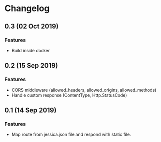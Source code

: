 # Changelog

## 0.3 (02 Oct 2019)

### Features

- Build inside docker

## 0.2 (15 Sep 2019)

### Features

- CORS middleware (allowed_headers, allowed_origins, allowed_methods)
- Handle custom response (ContentType, Http.StatusCode)

## 0.1 (14 Sep 2019)

### Features

- Map route from jessica.json file and respond with static file.
